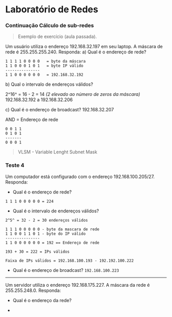 # Laboratório de Redes

### Continuação Cálculo de sub-redes

> Exemplo de exercício (aula passada).

Um usuário utiliza o endereço 192.168.32.197 em seu laptop. A máscara de rede é 255.255.255.240. Responda:
a) Qual é o endereço de rede?
```
1 1 1 1 0 0 0 0   = byte da máscara
1 1 0 0 0 1 0 1   = byte IP válido
---------------
1 1 0 0 0 0 0 0   = 192.168.32.192
```
b) Qual o intervalo de endereços válidos?

2^16^ = 16 - 2  = 14 *(2 elevado ao número de zeros da máscara)*
192.168.32.192 a 192.168.32.206

c) Qual é o endereço de broadcast?
192.168.32.207

AND = Endereço de rede
```
0 0 1 1
0 1 0 1
-------
0 0 0 1
```
> VLSM - Variable Lenght Subnet Mask

### Teste 4

Um computador está configurado com o endereço 192.168.100.205/27. Responda:

- Qual é o endereço de rede?
```
1 1 1 0 0 0 0 0 = 224
```
- Qual é o intervalo de endereços válidos?
```
2^5^ = 32 - 2 = 30 endereços válidos

1 1 1 0 0 0 0 0 - byte da mascara de rede
1 1 0 0 1 1 0 1 - byte do IP válido
---------------
1 1 0 0 0 0 0 0 = 192 == Endereço de rede

193 + 30 = 222 = IPs válidos

Faixa de IPs válidos = 192.168.100.193 - 192.192.100.222
```
- Qual é o endereço de broadcast?
`192.168.100.223`

---

Um servidor utiliza o endereço 192.168.175.227. A máscara da rede é 255.255.248.0. Responda:
- Qual é o endereço da rede?

- 
<!--stackedit_data:
eyJoaXN0b3J5IjpbOTk4NTkwOTcxLC01OTA4MzE5MTgsNDI1NT
MxODE5LC0yMDE4MzczOTg4LC0xMTc5NjA1NjI5LDEwMzg0MDIw
MDgsMjE3NDI0MDY3XX0=
-->